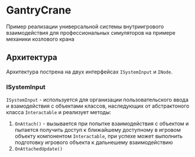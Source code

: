 # GantryCrane
Пример реализации универсальной системы внутриигрового взаимодействия для профессиональных симуляторов на примере механики козлового крана 

## Архитектура
Архитектура пострена на двух интерфейсах `ISystemInput` и `INode`.
### ISystemInput
`ISystemInput` - используется для организации пользовательского ввода и взамодействия с объектами классов, наследующих от абстрактоного класса `Interactable` и реализует методы:
1. `OnAttach()` - вызывается при попытке взаимодействия с объектом и пытается получить доступ к ближайшему доступному в игровом объекту компонентом `Interactable`, при успехе может выполнить подготовку игрового объекта к дальнешему взаимодействию
2. `OnAttachedUpdate()`
